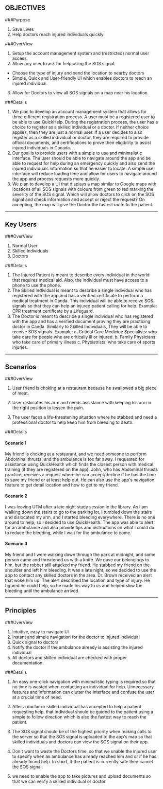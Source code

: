 OBJECTIVES
----------
###Purpose 
1. Save Lives 
2. Help doctors reach injured individuals quickly

###OverView
1. Setup the account management system and (restricted) normal user access. 
2. Allow any user to ask for help using the SOS signal. 
- Choose the type of injury and send the location to nearby doctors 
- Simple, Quick and User-friendly UI which enables doctors to reach an injured individual. 
3. Allow for Doctors to view all SOS signals on a map near his location.   

###Details
1. We plan to develop an account management system that allows for three different registration process. A user must be a registered user to be able to use QuickHelp. During the registration process, the user has a choice to register as a skilled individual or a doctor. If neither choice applies, then they are just a normal user. If a user decides to also register as a skilled individual or doctor, they are required to provide official documents, and certifications to prove their eligibility to assist injured individuals in Canada. 
2. Our goal is to provide users with a simple to use and minimalistic interface. The user should be able to navigate around the app and be able to request for help during an emergency quickly and also send the injured individuals information so that he easier to locate. A simple user interface will reduce loading time and allow for users to navigate around the app and process requests more quickly.
3. We plan to develop a UI that displays a map similar to Google maps with locations of all SOS signals with colours from green to red marking the severity of the SOS signal. Which will allow doctors to click on the SOS signal and check information and accept or reject the request? On accepting, the map will give the Doctor the fastest route to the patient. 

---
Key Users
---------
###OverView
1. Normal User
2. Skilled Individuals
3. Doctors

###Details
1.  The Injured Patient is meant to describe every individual in the world that requires medical aid. Also, the individual must have access to a phone to use the phone. 
2.  The Skilled Individual is meant to describe a single individual who has registered with the app and has a verified certificate to perform a medical treatment in Canda. This individual will be able to receive SOS signals so that they can help an injured patient calling for help. 
Example: CPR treatment certificate by a Lifeguard. 
3. The Doctor is meant to describe a single individual who has registered with the app and has a verified document proving they are practicing doctor in Canda. Similarly to Skilled Individuals, They will be able to receive SOS signals. 
Example: a. Critical Care Medicine Specialists: who take care for people who are critically ill or injured. 
         b. Family Physicians: who take care of primary illness 
         c. Physiatrists: who take care of sports injuries. 

---
Scenarios
---------
###OverView
1. User friend is choking at a restaurant because he swallowed a big piece of meat.

2.  User dislocates his arm and needs assistance with keeping his arm in the right position to lessen the pain.

3.  The user faces a life-threatening situation where he stabbed and need a professional doctor to help keep him from bleeding to death.  

###Details
#### Scenario 1

My friend is choking at a restaurant, and we need someone to perform Abdominal thrusts, and the ambulance is too far away. I requested for assistance using QuickHealth which finds the closest person with medical training (if they are registered on the app). John, who has Abdominal thrusts practice, receives a request where he can accept/decline if he has the time to save my friend or at least help out. He can also use the app's navigation feature to get detail location and how to get to my friend.

#### Scenario 2 

I was leaving UTM after a late night study session in the library. As I am walking down the stairs to go to the parking lot, I tumbled down the stairs and dislocated my arm, and I started bleeding everywhere. There is no one around to help, so I decided to use QuickHealth. The app was able to alert for an ambulance and also provide tips and instructions on what I could do to reduce the bleeding, while I wait for the ambulance to come. 

#### Scenario 3

My friend and I were walking down through the park at midnight, and some person came and threatened us with a knife. We gave our belongings to him, but the robber still attacked my friend. He stabbed my friend on the shoulder and left him bleeding. It was a late night, so we decided to use the app to contact any skilled doctors in the area. Dr. Brown received an alert that woke him up. The alert described the location and type of injury. He figured he could help, so he made his way to us and helped slow the bleeding until the ambulance arrived. 


---
Principles
---------
###OverView
1. Intuitive, easy to navigate UI
2. Instant and simple navigation for the doctor to injured individual 
3. Quick signal to doctors
4. Notify the doctor if the ambulance already is assisting the injured individual 
5. All doctors and skilled individual are checked with proper documentation.


###Details

1. An easy one-click navigation with minimalistic typing is required so that no time is wasted when contacting an individual for help.  Unnecessary features and information can clutter the interface and confuse the user at a crucial time of need.

2. After a doctor or skilled individual has accepted to help a patient requesting help, that individual should be guided to the patient using a simple to follow direction which is also the fastest way to reach the patient. 

3. The SOS signal should be of the highest priority when making calls to the server so that the SOS signal is uploaded to the app's map so that skilled individuals and doctors can view the SOS signal on their app. 

4. Don't want to waste the Doctors time, so that we unable the injured user to specify when an ambulance has already reached him and or if he has already found help. In short, if the patient is currently safe then cancel the SOS signal. 

5. we need to enable the app to take pictures and upload documents so that we can verify a skilled individual or doctor. 











